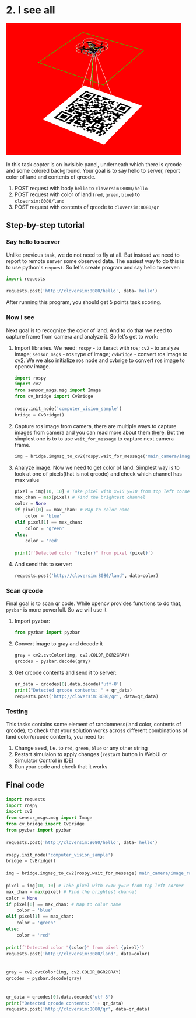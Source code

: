 # 2. I see all

![visualiztion](vis.png)

In this task copter is on invisible panel, underneath which there is qrcode and some colored background. Your goal is to say hello to server, report color of land and contents of qrcode.

1. POST request with body `hello` to `cloversim:8080/hello`
1. POST request with color of land (`red`, `green`, `blue`) to `cloversim:8080/land`
1. POST request with contents of qrcode to `cloversim:8080/qr`

## Step-by-step tutorial

### Say hello to server

Unlike previous task, we do not need to fly at all. But instead we need to report to remote server some observed data. The easiest way to do this is to use python's `request`. So let's create program and say hello to server:

```python
import requests

requests.post('http://cloversim:8080/hello', data='hello')
```

After running this program, you should get 5 points task scoring.

### Now i see

Next goal is to recognize the color of land. And to do that we need to capture frame from camera and analyze it. So let's get to work: 
1. Import libraries. We need: `rospy` - to iteract with ros; `cv2` - to analyze image; `sensor_msgs` - ros type of image; `cvbridge` - convert ros image to cv2. We we also initialize ros node and cvbrige to convert ros image to opencv image.
   ```py
   import rospy
   import cv2
   from sensor_msgs.msg import Image
   from cv_bridge import CvBridge

   rospy.init_node('computer_vision_sample')
   bridge = CvBridge()
   ```

2. Capture ros image from camera, there are multiple ways to capture images from camera and you can read more about them [there](https://clover.coex.tech/en/camera.html). But the simplest one is to to use `wait_for_message` to capture next camera frame.
   ```py
   img = bridge.imgmsg_to_cv2(rospy.wait_for_message('main_camera/image_raw', Image), 'bgr8')
   ```  

3. Analyze image. Now we need to get color of land. Simplest way is to look at one of pixels(that is not qrcode) and check which channel has max value
   ```py
   pixel = img[10, 10] # Take pixel with x=10 y=10 from top left corner
   max_chan = max(pixel) # Find the brightest channel
   color = None
   if pixel[0] == max_chan: # Map to color name
       color = 'blue'
   elif pixel[1] == max_chan:
       color = 'green'
   else:
       color = 'red'

   print(f'Detected color "{color}" from pixel {pixel}')
   ```
4. And send this to server:
   ```py
   requests.post('http://cloversim:8080/land', data=color)
   ```

### Scan qrcode
Final goal is to scan qr code. While opencv provides functions to do that, `pyzbar` is more powerfull. So we will use it
1. Import pyzbar: 
   ```py
   from pyzbar import pyzbar
   ```

2. Convert image to gray and decode it
   ```py
   gray = cv2.cvtColor(img, cv2.COLOR_BGR2GRAY)
   qrcodes = pyzbar.decode(gray)
   ```

3. Get qrcode contents and send it to server:
   ```py
   qr_data = qrcodes[0].data.decode('utf-8')
   print("Detected qrcode contents: " + qr_data)
   requests.post('http://cloversim:8080/qr', data=qr_data)
   ```

### Testing

This tasks contains some element of randomness(land color, contents of qrcode), to check that your solution works across different combinations of land color/qrcode contents, you need to:
1. Change seed, f.e. to `red`, `green`, `blue` or any other string
2. Restart simulaion to apply changes (`restart` button in WebUI or Simulator Control in IDE)
3. Run your code and check that it works

## Final code
```py
import requests
import rospy
import cv2
from sensor_msgs.msg import Image
from cv_bridge import CvBridge
from pyzbar import pyzbar

requests.post('http://cloversim:8080/hello', data='hello')

rospy.init_node('computer_vision_sample')
bridge = CvBridge()

img = bridge.imgmsg_to_cv2(rospy.wait_for_message('main_camera/image_raw', Image), 'bgr8')

pixel = img[10, 10] # Take pixel with x=10 y=10 from top left corner
max_chan = max(pixel) # Find the brightest channel
color = None
if pixel[0] == max_chan: # Map to color name
    color = 'blue'
elif pixel[1] == max_chan:
    color = 'green'
else:
    color = 'red'

print(f'Detected color "{color}" from pixel {pixel}')
requests.post('http://cloversim:8080/land', data=color)


gray = cv2.cvtColor(img, cv2.COLOR_BGR2GRAY)
qrcodes = pyzbar.decode(gray)


qr_data = qrcodes[0].data.decode('utf-8')
print("Detected qrcode contents: " + qr_data)
requests.post('http://cloversim:8080/qr', data=qr_data)
```